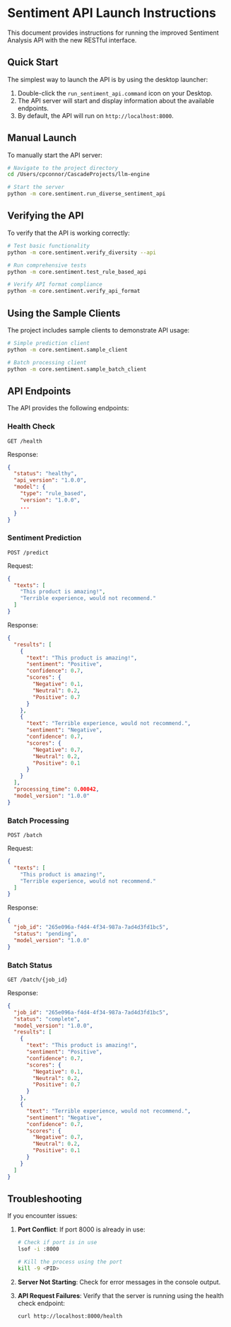 # Sentiment API Launch Instructions

This document provides instructions for running the improved Sentiment Analysis API with the new RESTful interface.

## Quick Start

The simplest way to launch the API is by using the desktop launcher:

1. Double-click the `run_sentiment_api.command` icon on your Desktop.
2. The API server will start and display information about the available endpoints.
3. By default, the API will run on `http://localhost:8000`.

## Manual Launch

To manually start the API server:

```bash
# Navigate to the project directory
cd /Users/cpconnor/CascadeProjects/llm-engine

# Start the server
python -m core.sentiment.run_diverse_sentiment_api
```

## Verifying the API

To verify that the API is working correctly:

```bash
# Test basic functionality
python -m core.sentiment.verify_diversity --api

# Run comprehensive tests
python -m core.sentiment.test_rule_based_api

# Verify API format compliance
python -m core.sentiment.verify_api_format
```

## Using the Sample Clients

The project includes sample clients to demonstrate API usage:

```bash
# Simple prediction client
python -m core.sentiment.sample_client

# Batch processing client
python -m core.sentiment.sample_batch_client
```

## API Endpoints

The API provides the following endpoints:

### Health Check

```
GET /health
```

Response:
```json
{
  "status": "healthy",
  "api_version": "1.0.0",
  "model": {
    "type": "rule_based",
    "version": "1.0.0",
    ...
  }
}
```

### Sentiment Prediction

```
POST /predict
```

Request:
```json
{
  "texts": [
    "This product is amazing!",
    "Terrible experience, would not recommend."
  ]
}
```

Response:
```json
{
  "results": [
    {
      "text": "This product is amazing!",
      "sentiment": "Positive",
      "confidence": 0.7,
      "scores": {
        "Negative": 0.1,
        "Neutral": 0.2,
        "Positive": 0.7
      }
    },
    {
      "text": "Terrible experience, would not recommend.",
      "sentiment": "Negative",
      "confidence": 0.7,
      "scores": {
        "Negative": 0.7,
        "Neutral": 0.2,
        "Positive": 0.1
      }
    }
  ],
  "processing_time": 0.00042,
  "model_version": "1.0.0"
}
```

### Batch Processing

```
POST /batch
```

Request:
```json
{
  "texts": [
    "This product is amazing!",
    "Terrible experience, would not recommend."
  ]
}
```

Response:
```json
{
  "job_id": "265e096a-f4d4-4f34-987a-7ad4d3fd1bc5",
  "status": "pending",
  "model_version": "1.0.0"
}
```

### Batch Status

```
GET /batch/{job_id}
```

Response:
```json
{
  "job_id": "265e096a-f4d4-4f34-987a-7ad4d3fd1bc5",
  "status": "complete",
  "model_version": "1.0.0",
  "results": [
    {
      "text": "This product is amazing!",
      "sentiment": "Positive",
      "confidence": 0.7,
      "scores": {
        "Negative": 0.1,
        "Neutral": 0.2,
        "Positive": 0.7
      }
    },
    {
      "text": "Terrible experience, would not recommend.",
      "sentiment": "Negative",
      "confidence": 0.7,
      "scores": {
        "Negative": 0.7,
        "Neutral": 0.2,
        "Positive": 0.1
      }
    }
  ]
}
```

## Troubleshooting

If you encounter issues:

1. **Port Conflict**: If port 8000 is already in use:
   ```bash
   # Check if port is in use
   lsof -i :8000
   
   # Kill the process using the port
   kill -9 <PID>
   ```

2. **Server Not Starting**: Check for error messages in the console output.

3. **API Request Failures**: Verify that the server is running using the health check endpoint:
   ```bash
   curl http://localhost:8000/health
   ```
